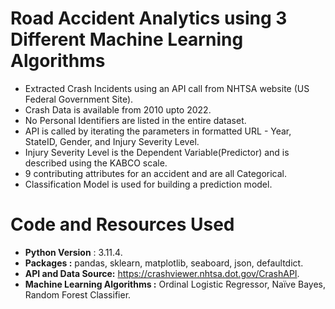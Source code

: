 # Road Accident Analytics using 3 Different Machine Learning Algorithms
* Extracted Crash Incidents using an API call from NHTSA website (US Federal Government Site).
* Crash Data is available from 2010 upto 2022.
* No Personal Identifiers are listed in the entire dataset.
* API is called by iterating the parameters in formatted URL - Year, StateID, Gender, and Injury Severity Level.
* Injury Severity Level is the Dependent Variable(Predictor) and is described using the KABCO scale.
* 9 contributing attributes for an accident and are all Categorical.
* Classification Model is used for building a prediction model.

# Code and Resources Used
* **Python Version** : 3.11.4.
* **Packages :** pandas, sklearn, matplotlib, seaboard, json, defaultdict.
* **API and Data Source:** https://crashviewer.nhtsa.dot.gov/CrashAPI.
* **Machine Learning Algorithms :** Ordinal Logistic Regressor, Naïve Bayes, Random Forest Classifier.
